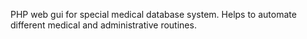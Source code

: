 PHP web gui for special medical database system. Helps to automate different medical and administrative routines.